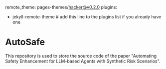 remote_theme: pages-themes/hacker@v0.2.0
plugins:
- jekyll-remote-theme # add this line to the plugins list if you already have one

# AutoSafe
This repository is used to store the source code of the paper "Automating Safety Enhancement for LLM-based Agents with Synthetic Risk Scenarios".
